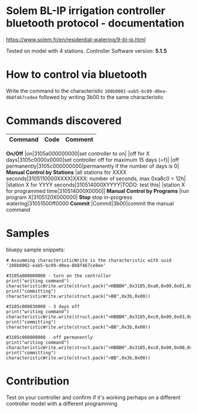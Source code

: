 # Solem BL-IP irrigation controller bluetooth protocol - documentation

https://www.solem.fr/en/residential-watering/9-bl-ip.html

Tested on model with 4 stations. Controller Software version: **5.1.5**

# How to control via bluetooth
Write the command to the characteristic ```108b0002-eab5-bc09-d0ea-0b8f467ce8ee``` followed by writing 3b00 to the same characteristic

# Commands discovered
|Command|Code|Comment|
| --- | --- |---|
**On/Off**
|on|3105a000000000|set controller to on|
|off for X days|3105c0000x0000|set controller off for maximum 15 days (=f)|
|off permanently|3105c000000000|permanently if the number of days is 0|
**Manual Control by Stations**
|all stations for XXXX seconds|3105110000XXXX|XXXX: number of seconds, max 0xa8c0 = 12h|
|station X for YYYY seconds|310514000XYYYY|TODO: test this|
|station X for programmed time|310514000X0000||
**Manual Control by Programs**
|run program X|3105120X000000|
**Stop**
stop in-progress watering|31051500ff0000
**Commit**
|Commit|3b00|commit the manual command

# Samples

bluepy sample snippets:

```
# Assumming characteristicWrite is the characteristic with uuid '108b0002-eab5-bc09-d0ea-0b8f467ce8ee'

#3105a000000000 - turn on the controller
print("writing command")
characteristicWrite.write(struct.pack(">HBBBH",0x3105,0xa0,0x00,0x01,0x0000))
print("committing")
characteristicWrite.write(struct.pack(">BB",0x3b,0x00))

#3105c000030000 - 3 days off
print("writing command")
characteristicWrite.write(struct.pack(">HBBBH",0x3105,0xc0,0x00,0x03,0x0000))
print("committing")
characteristicWrite.write(struct.pack(">BB",0x3b,0x00))

#3105c000000000 - off permanently
print("writing command")
characteristicWrite.write(struct.pack(">HBBBH",0x3105,0xc0,0x00,0x00,0x0000))
print("committing")
characteristicWrite.write(struct.pack(">BB",0x3b,0x00))
```
# Contribution
Test on your controller and confirm if it's working perhaps on a different controller model with a different programming
